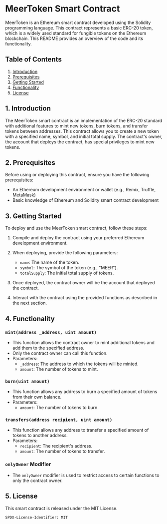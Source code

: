 # MeerToken Smart Contract

MeerToken is an Ethereum smart contract developed using the Solidity programming language. This contract represents a basic ERC-20 token, which is a widely used standard for fungible tokens on the Ethereum blockchain. This README provides an overview of the code and its functionality.

## Table of Contents
1. [Introduction](#introduction)
2. [Prerequisites](#prerequisites)
3. [Getting Started](#getting-started)
4. [Functionality](#functionality)
5. [License](#license)

## 1. Introduction

The MeerToken smart contract is an implementation of the ERC-20 standard with additional features to mint new tokens, burn tokens, and transfer tokens between addresses. This contract allows you to create a new token with a specified name, symbol, and initial total supply. The contract's owner, the account that deploys the contract, has special privileges to mint new tokens.

## 2. Prerequisites

Before using or deploying this contract, ensure you have the following prerequisites:

- An Ethereum development environment or wallet (e.g., Remix, Truffle, MetaMask)
- Basic knowledge of Ethereum and Solidity smart contract development

## 3. Getting Started

To deploy and use the MeerToken smart contract, follow these steps:

1. Compile and deploy the contract using your preferred Ethereum development environment.

2. When deploying, provide the following parameters:
   - `name`: The name of the token.
   - `symbol`: The symbol of the token (e.g., "MEER").
   - `totalSupply`: The initial total supply of tokens.

3. Once deployed, the contract owner will be the account that deployed the contract.

4. Interact with the contract using the provided functions as described in the next section.

## 4. Functionality

### `mint(address _address, uint amount)`

- This function allows the contract owner to mint additional tokens and add them to the specified address.
- Only the contract owner can call this function.
- Parameters:
  - `_address`: The address to which the tokens will be minted.
  - `amount`: The number of tokens to mint.

### `burn(uint amount)`

- This function allows any address to burn a specified amount of tokens from their own balance.
- Parameters:
  - `amount`: The number of tokens to burn.

### `transfers(address recipient, uint amount)`

- This function allows any address to transfer a specified amount of tokens to another address.
- Parameters:
  - `recipient`: The recipient's address.
  - `amount`: The number of tokens to transfer.

### `onlyOwner` Modifier

- The `onlyOwner` modifier is used to restrict access to certain functions to only the contract owner.

## 5. License

This smart contract is released under the MIT License.

```plaintext
SPDX-License-Identifier: MIT
